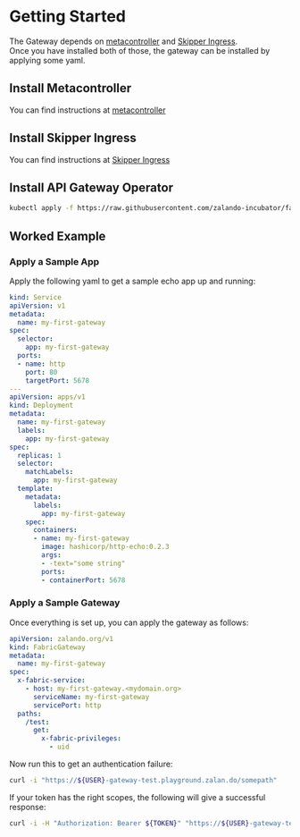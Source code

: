 # Getting Started

The Gateway depends on [metacontroller](https://metacontroller.app) and [Skipper Ingress](https://opensource.zalando.com/skipper/kubernetes/ingress-controller).  
Once you have installed both of those, the gateway can be installed by applying some yaml.

## Install Metacontroller

You can find instructions at [metacontroller](https://metacontroller.app/guide/install/)

## Install Skipper Ingress

You can find instructions at [Skipper Ingress](https://opensource.zalando.com/skipper/kubernetes/ingress-controller/#install-skipper-as-ingress-controller)

## Install API Gateway Operator

```sh
kubectl apply -f https://raw.githubusercontent.com/zalando-incubator/fabric-gateway/master/docs/installation/basic-install.yaml
```

## Worked Example

### Apply a Sample App

Apply the following yaml to get a sample echo app up and running:

```yaml
kind: Service
apiVersion: v1
metadata:
  name: my-first-gateway
spec:
  selector:
    app: my-first-gateway
  ports:
  - name: http
    port: 80
    targetPort: 5678
---
apiVersion: apps/v1
kind: Deployment
metadata:
  name: my-first-gateway
  labels:
    app: my-first-gateway
spec:
  replicas: 1
  selector:
    matchLabels:
      app: my-first-gateway
  template:
    metadata:
      labels:
        app: my-first-gateway
    spec:
      containers:
      - name: my-first-gateway
        image: hashicorp/http-echo:0.2.3
        args:
        - -text="some string"
        ports:
        - containerPort: 5678
```

### Apply a Sample Gateway

Once everything is set up, you can apply the gateway as follows:

```yaml
apiVersion: zalando.org/v1
kind: FabricGateway
metadata:
  name: my-first-gateway
spec:
  x-fabric-service:
    - host: my-first-gateway.<mydomain.org>
      serviceName: my-first-gateway
      servicePort: http
  paths:
    /test:
      get:
        x-fabric-privileges:
          - uid
```

Now run this to get an authentication failure:

```sh
curl -i "https://${USER}-gateway-test.playground.zalan.do/somepath"
```

If your token has the right scopes, the following will give a successful response:

```sh
curl -i -H "Authorization: Bearer ${TOKEN}" "https://${USER}-gateway-test.playground.zalan.do/somepath"
```
